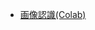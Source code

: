 - [画像認識(Colab)](https://colab.research.google.com/drive/1XAk2B86nDDNHnXvtyITzUuVL9YAn4olH#scrollTo=mTYx6UNKPoKb)
